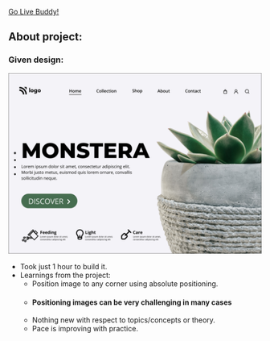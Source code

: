 [Go Live Buddy!]()

## About project:

### Given design:
![Design Image](/Design.png "Design Title")

- Took just 1 hour to build it.
- Learnings from the project:
   - Position image to any corner using absolute positioning.
   - #### Positioning images can be very challenging in many cases
   - Nothing new with respect to topics/concepts or theory. 
   - Pace is improving with practice.
 
